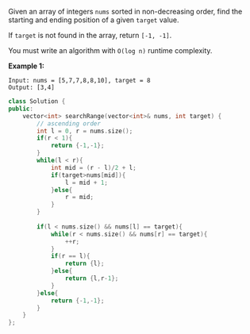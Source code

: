 Given an array of integers `nums` sorted in non-decreasing order, find the starting and ending position of a given `target` value.

If `target` is not found in the array, return `[-1, -1]`.

You must write an algorithm with `O(log n)` runtime complexity.

 

**Example 1:**

```
Input: nums = [5,7,7,8,8,10], target = 8
Output: [3,4]
```

```c++
class Solution {
public:
    vector<int> searchRange(vector<int>& nums, int target) {
        // ascending order
        int l = 0, r = nums.size();
        if(r < 1){
            return {-1,-1};
        }
        while(l < r){
            int mid = (r - l)/2 + l;
            if(target>nums[mid]){
                l = mid + 1;
            }else{
                r = mid; 
            }
        }
        
        if(l < nums.size() && nums[l] == target){
            while(r < nums.size() && nums[r] == target){
                ++r;
            }
            if(r == l){
                return {l};
            }else{
                return {l,r-1};
            }
        }else{
            return {-1,-1};
        }
    }
};
```

